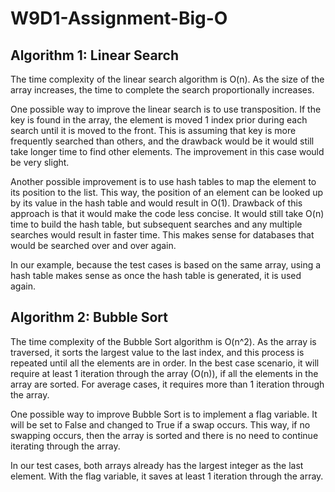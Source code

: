 # W9D1-Assignment-Big-O

## Algorithm 1: Linear Search

The time complexity of the linear search algorithm is O(n). As the size of the array increases, the time to complete the search proportionally increases.  

One possible way to improve the linear search is to use transposition. If the key is found in the array, the element is moved 1 index prior during each search until it is moved to the front. This is assuming that key is more frequently searched than others, and the drawback would be it would still take longer time to find other elements. The improvement in this case would be very slight. 

Another possible improvement is to use hash tables to map the element to its position to the list. This way, the position of an element can be looked up by its value in the hash table and would result in O(1). Drawback of this approach is that it would make the code less concise. It would still take O(n) time to build the hash table, but subsequent searches and any multiple searches would result in faster time. This makes sense for databases that would be searched over and over again. 

In our example, because the test cases is based on the same array, using a hash table makes sense as once the hash table is generated, it is used again.

## Algorithm 2: Bubble Sort
The time complexity of the Bubble Sort algorithm is O(n^2). As the array is traversed, it sorts the largest value to the last index, and this process is repeated until all the elements are in order. In the best case scenario, it will require at least 1 iteration through the array (O(n)), if all the elements in the array are sorted. For average cases, it requires more than 1 iteration through the array. 

One possible way to improve Bubble Sort is to implement a flag variable. It will be set to False and changed to True if a swap occurs. This way, if no swapping occurs, then the array is sorted and there is no need to continue iterating through the array. 

In our test cases, both arrays already has the largest integer as the last element. With the flag variable, it saves at least 1 iteration through the array.
